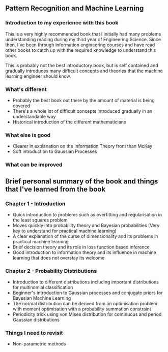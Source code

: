 ## Pattern Recognition and Machine Learning
### Introduction to my experience with this book
This is a very highly recommended book that I initially had many problems understanding reading during my third year of Engineering Science. Since then, I've been through information engineering courses and have read other books to catch up with the required knowledge to understand this book. 

This is probably not the best introductory book, but is self contained and gradually introduces many difficult concepts and theories that the machine learning engineer should know.

### What's different
+ Probably the best book out there by the amount of material is being covered
+ There's a whole lot of difficult concepts introduced gradually in an understandable way
+ Historical introduction of the different mathematicians

### What else is good
+ Clearer in explanation on the Information Theory front than McKay
+ Soft introduction to Gaussian Processes

### What can be improved


## Brief personal summary of the book and things that I've learned from the book
### Chapter 1 - Introduction
+ Quick introduction to problems such as overfitting and regularisation in the least squares problem
+ Moves quickly into probability theory and Bayesian probabilities (Very key to understand for practical machine learning)
+ A clear explanation of the curse of dimensionality and its problems in practical machine learning
+ Brief decision theory and its role in loss function based inference
+ Good introduction to information theory and its influence in machine learning that does not overstay its welcome

### Chapter 2 - Probability Distributions
+ Introduction to different distributions including important distributions for multinomial classification
+ Beginner's introduction to Gaussian processes and conjugate priors for Bayesian Machine Learning
+ The normal distribution can be derived from an optimisation problem with moment optimisation with a probability summation constraint
+ Periodicity trick using von Mises distribution for continuous and period Gaussian distributions


### Things I need to revisit
+ Non-parametric methods


